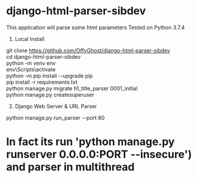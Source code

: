# django-html-parser-sibdev
This application will parse some html parameters
Tested on Python 3.7.4

1. Local Install

git clone https://github.com/OffyGhost/django-html-parser-sibdev <br>
cd django-html-parser-sibdev <br>
python -m venv env <br>
env\Scripts\activate <br>
python -m pip install --upgrade pip <br>
pip install -r requirements.txt <br>
python manage.py migrate h1_title_parser 0001_initial <br>
python manage.py createsuperuser

2. Django Web Server & URL Parser

python manage.py run_parser --port 80
# In fact its run 'python manage.py runserver 0.0.0.0:PORT --insecure') and parser in multithread
